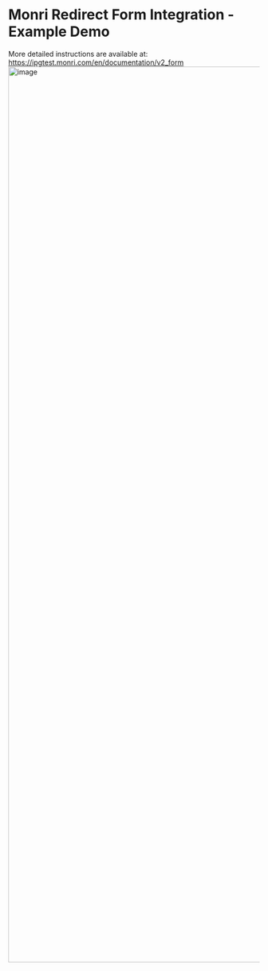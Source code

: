 # Monri Redirect Form Integration - Example Demo
More detailed instructions are available at: https://ipgtest.monri.com/en/documentation/v2_form
<img width="1792" alt="image" src="https://github.com/harunk-monri/monri-redirect-example/assets/111092131/97970feb-80c5-4c97-a54b-f0574c3edea1">




